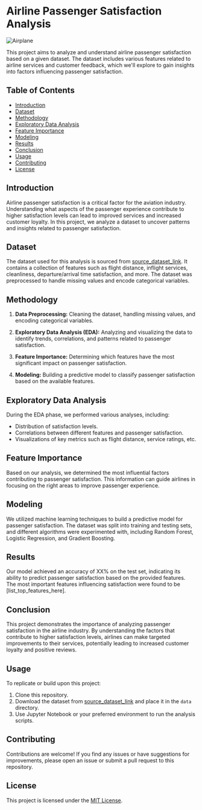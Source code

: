 # Airline Passenger Satisfaction Analysis

![Airplane](airplane_image.jpg)

This project aims to analyze and understand airline passenger satisfaction based on a given dataset. The dataset includes various features related to airline services and customer feedback, which we'll explore to gain insights into factors influencing passenger satisfaction.

## Table of Contents

- [Introduction](#introduction)
- [Dataset](#dataset)
- [Methodology](#methodology)
- [Exploratory Data Analysis](#exploratory-data-analysis)
- [Feature Importance](#feature-importance)
- [Modeling](#modeling)
- [Results](#results)
- [Conclusion](#conclusion)
- [Usage](#usage)
- [Contributing](#contributing)
- [License](#license)

## Introduction

Airline passenger satisfaction is a critical factor for the aviation industry. Understanding what aspects of the passenger experience contribute to higher satisfaction levels can lead to improved services and increased customer loyalty. In this project, we analyze a dataset to uncover patterns and insights related to passenger satisfaction.

## Dataset

The dataset used for this analysis is sourced from [source_dataset_link](insert_link_here). It contains a collection of features such as flight distance, inflight services, cleanliness, departure/arrival time satisfaction, and more. The dataset was preprocessed to handle missing values and encode categorical variables.

## Methodology

1. **Data Preprocessing:** Cleaning the dataset, handling missing values, and encoding categorical variables.

2. **Exploratory Data Analysis (EDA):** Analyzing and visualizing the data to identify trends, correlations, and patterns related to passenger satisfaction.

3. **Feature Importance:** Determining which features have the most significant impact on passenger satisfaction.

4. **Modeling:** Building a predictive model to classify passenger satisfaction based on the available features.

## Exploratory Data Analysis

During the EDA phase, we performed various analyses, including:

- Distribution of satisfaction levels.
- Correlations between different features and passenger satisfaction.
- Visualizations of key metrics such as flight distance, service ratings, etc.

## Feature Importance

Based on our analysis, we determined the most influential factors contributing to passenger satisfaction. This information can guide airlines in focusing on the right areas to improve passenger experience.

## Modeling

We utilized machine learning techniques to build a predictive model for passenger satisfaction. The dataset was split into training and testing sets, and different algorithms were experimented with, including Random Forest, Logistic Regression, and Gradient Boosting.

## Results

Our model achieved an accuracy of XX% on the test set, indicating its ability to predict passenger satisfaction based on the provided features. The most important features influencing satisfaction were found to be [list_top_features_here].

## Conclusion

This project demonstrates the importance of analyzing passenger satisfaction in the airline industry. By understanding the factors that contribute to higher satisfaction levels, airlines can make targeted improvements to their services, potentially leading to increased customer loyalty and positive reviews.

## Usage

To replicate or build upon this project:

1. Clone this repository.
2. Download the dataset from [source_dataset_link](insert_link_here) and place it in the `data` directory.
3. Use Jupyter Notebook or your preferred environment to run the analysis scripts.

## Contributing

Contributions are welcome! If you find any issues or have suggestions for improvements, please open an issue or submit a pull request to this repository.

## License

This project is licensed under the [MIT License](LICENSE).
